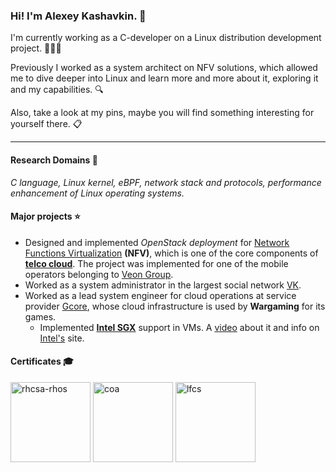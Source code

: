 ### Hi! I'm Alexey Kashavkin. 🤝

I'm currently working as a C-developer on a Linux distribution development project. 👨🏻‍💻

Previously I worked as a system architect on NFV solutions, which allowed me to dive deeper into Linux and learn more and more about it, exploring it and my capabilities. 🔍 

Also, take a look at my pins, maybe you will find something interesting for yourself there. 📋

---
#### Research Domains 🔬

*C language, Linux kernel, eBPF, network stack and protocols, performance enhancement of Linux operating systems.*

#### Major projects ⭐

- Designed and implemented *OpenStack deployment* for [Network Functions Virtualization](https://www.redhat.com/en/topics/virtualization/what-is-nfv) **(NFV)**, which is one of the core components of [**telco cloud**](https://www.redhat.com/en/topics/cloud-computing/what-is-telco-cloud). The project was implemented for one of the mobile operators belonging to [Veon Group](https://www.veon.com).
- Worked as a system administrator in the largest social network [VK](https://vk.com).
- Worked as a lead system engineer for cloud operations at service provider [Gcore](https://gcore.com), whose cloud infrastructure is used by **Wargaming** for its games.
  - Implemented **[Intel SGX](https://www.intel.com/content/www/us/en/architecture-and-technology/software-guard-extensions.html)** support in VMs. A [video](https://youtu.be/rlL-epWgO0k?feature=shared) about it and info on [Intel's](https://www.intel.com/content/www/us/en/partner/showcase/offering/a5b3b0000004fQBAAY/gcore-confidential-cloud-computing-with-intel-sgx.html) site.
 
#### Certificates 🎓
<a href="https://rhtapps.redhat.com/verify?certId=230-147-373"><img width="128" alt="rhcsa-rhos" title="Checking on Red Hat" src="https://github.com/amkgi/amkgi/assets/26279705/40542dd4-ead4-49a7-97ce-bd4e05bc6341"></a>
<a href="https://coa.edu.mirantis.com/verify/?cert=COA-2300-110711-0100&name=Alexey+Kashavkin"><img width="128" alt="coa" title="Checking on Mirantis (JSON)" src="https://github.com/amkgi/amkgi/assets/26279705/6c2ac3ba-35b7-4a79-bb83-9b0cc2c8415d"></a>
<a href="https://www.credly.com/badges/b188dea1-47d1-44d2-b7a4-d49a634ad491/public_url"><img width="128" alt="lfcs" title="Checking on Credly" src="https://github.com/user-attachments/assets/7dcc4ac2-caf6-401e-a985-7db5e52470a8"></a>

